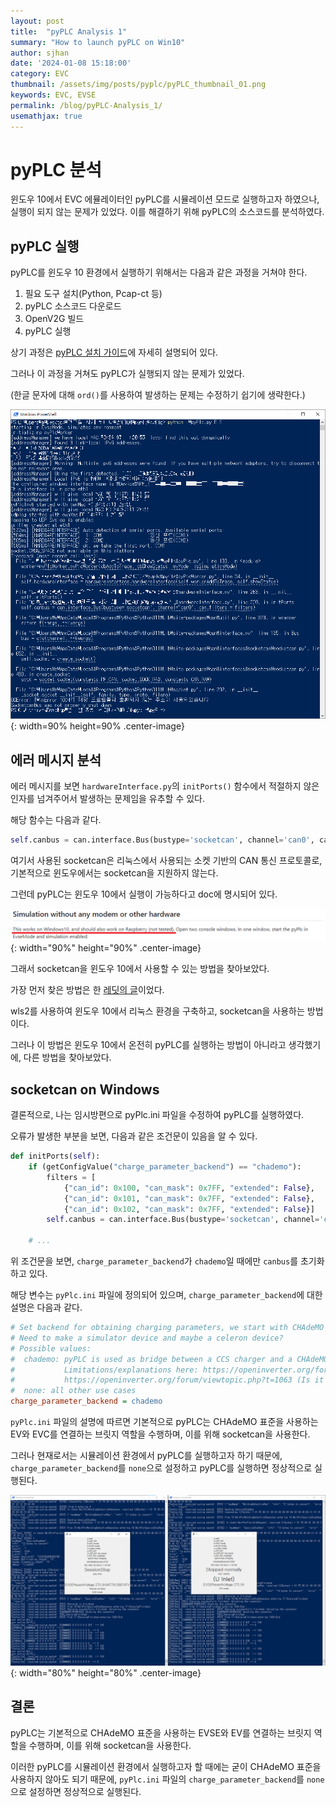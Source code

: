 ```yaml
---
layout: post
title:  "pyPLC Analysis 1"
summary: "How to launch pyPLC on Win10"
author: sjhan
date: '2024-01-08 15:18:00'
category: EVC
thumbnail: /assets/img/posts/pyplc/pyPLC_thumbnail_01.png
keywords: EVC, EVSE
permalink: /blog/pyPLC-Analysis_1/
usemathjax: true
---
```


# pyPLC 분석
윈도우 10에서 EVC 에뮬레이터인 pyPLC를 시뮬레이션 모드로 실행하고자 하였으나, 실행이 되지 않는 문제가 있었다. 이를 해결하기 위해 pyPLC의 소스코드를 분석하였다.

## pyPLC 실행
pyPLC를 윈도우 10 환경에서 실행하기 위해서는 다음과 같은 과정을 거쳐야 한다.
1. 필요 도구 설치(Python, Pcap-ct 등)
2. pyPLC 소스코드 다운로드
3. OpenV2G 빌드
4. pyPLC 실행

상기 과정은 [pyPLC 설치 가이드](https://github.com/uhi22/pyPLC/blob/4f96593177a138994036c2742d455b6481d5f5a4/doc/installation_on_windows.md)에 자세히 설명되어 있다.

그러나 이 과정을 거쳐도 pyPLC가 실행되지 않는 문제가 있었다.

(한글 문자에 대해 `ord()`를 사용하여 발생하는 문제는 수정하기 쉽기에 생략한다.)

![Error 01](/assets/img/posts/pyplc/error_01.png){: width=90% height=90% .center-image}

## 에러 메시지 분석
에러 메시지를 보면 `hardwareInterface.py`의 `initPorts()` 함수에서 적절하지 않은 인자를 넘겨주어서 발생하는 문제임을 유추할 수 있다.

해당 함수는 다음과 같다.
```python
self.canbus = can.interface.Bus(bustype='socketcan', channel='can0', can_filters=filters)
```

여기서 사용된 socketcan은 리눅스에서 사용되는 소켓 기반의 CAN 통신 프로토콜로, 기본적으로 윈도우에서는 socketcan을 지원하지 않는다.

그런데 pyPLC는 윈도우 10에서 실행이 가능하다고 doc에 명시되어 있다.

![Doc 01](/assets/img/posts/pyplc/doc_01.png){: width="90%" height="90%" .center-image}

그래서 socketcan을 윈도우 10에서 사용할 수 있는 방법을 찾아보았다.

가장 먼저 찾은 방법은 한 [레딧의 글](https://www.reddit.com/r/CarHacking/comments/ot3gjf/socketcancanutils_on_windows/)이었다.

wls2를 사용하여 윈도우 10에서 리눅스 환경을 구축하고, socketcan을 사용하는 방법이다.

그러나 이 방법은 윈도우 10에서 온전히 pyPLC를 실행하는 방법이 아니라고 생각했기에, 다른 방법을 찾아보았다.

## socketcan on Windows
결론적으로, 나는 임시방편으로 pyPlc.ini 파일을 수정하여 pyPLC를 실행하였다.

오류가 발생한 부분을 보면, 다음과 같은 조건문이 있음을 알 수 있다.
```python
def initPorts(self):
    if (getConfigValue("charge_parameter_backend") == "chademo"):
        filters = [
            {"can_id": 0x100, "can_mask": 0x7FF, "extended": False},
            {"can_id": 0x101, "can_mask": 0x7FF, "extended": False},
            {"can_id": 0x102, "can_mask": 0x7FF, "extended": False}]
        self.canbus = can.interface.Bus(bustype='socketcan', channel='can0', can_filters=filters)

    # ...
```

위 조건문을 보면, `charge_parameter_backend`가 `chademo`일 때에만 `canbus`를 초기화하고 있다.

해당 변수는 `pyPlc.ini` 파일에 정의되어 있으며, `charge_parameter_backend`에 대한 설명은 다음과 같다.
```ini
# Set backend for obtaining charging parameters, we start with CHAdeMO CAN for now
# Need to make a simulator device and maybe a celeron device?
# Possible values:
#  chademo: pyPLC is used as bridge between a CCS charger and a CHAdeMO* car.
#           Limitations/explanations here: https://openinverter.org/forum/viewtopic.php?p=57894#p57894 and
#           https://openinverter.org/forum/viewtopic.php?t=1063 (Is it possible to make a CCS to CHAdeMO adapter?)
#  none: all other use cases
charge_parameter_backend = chademo
```

`pyPlc.ini` 파일의 설명에 따르면 기본적으로 pyPLC는 CHAdeMO 표준을 사용하는 EV와 EVC를 연결하는 브릿지 역할을 수행하며, 이를 위해 socketcan을 사용한다.

그러나 현재로서는 시뮬레이션 환경에서 pyPLC를 실행하고자 하기 때문에, `charge_parameter_backend`를 `none`으로 설정하고 pyPLC를 실행하면 정상적으로 실행된다.

![Success 01](/assets/img/posts/pyplc/success_01.png){: width="80%" height="80%" .center-image}

## 결론
pyPLC는 기본적으로 CHAdeMO 표준을 사용하는 EVSE와 EV를 연결하는 브릿지 역할을 수행하며, 이를 위해 socketcan을 사용한다.

이러한 pyPLC를 시뮬레이션 환경에서 실행하고자 할 때에는 굳이 CHAdeMO 표준을 사용하지 않아도 되기 때문에, `pyPlc.ini` 파일의 `charge_parameter_backend`를 `none`으로 설정하면 정상적으로 실행된다.